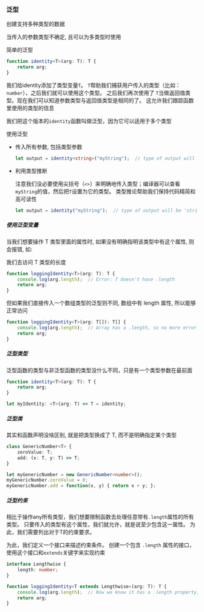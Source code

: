 ### 泛型

创建支持多种类型的数据

当传入的参数类型不确定, 且可以为多类型时使用



简单的泛型

```typescript
function identity<T>(arg: T): T {
    return arg;
}
```

我们给identity添加了类型变量`T`。 `T`帮助我们捕获用户传入的类型（比如：`number`），之后我们就可以使用这个类型。 之后我们再次使用了 `T`当做返回值类型。现在我们可以知道参数类型与返回值类型是相同的了。 这允许我们跟踪函数里使用的类型的信息

我们把这个版本的`identity`函数叫做泛型，因为它可以适用于多个类型



使用泛型

- 传入所有参数, 包括类型参数

  ```typescript
  let output = identity<string>("myString");  // type of output will be 'string'
  ```

- 利用类型推断

  注意我们没必要使用尖括号（`<>`）来明确地传入类型；编译器可以查看`myString`的值，然后把`T`设置为它的类型。 类型推论帮助我们保持代码精简和高可读性

  ```typescript
  let output = identity("myString");  // type of output will be 'string'
  ```



##### 使用泛型变量

当我们想要操作 T 类型里面的属性时, 如果没有明确指明该类型中有这个属性, 则会报错, 如: 

我们去访问 T 类型的长度

```typescript
function loggingIdentity<T>(arg: T): T {
    console.log(arg.length);  // Error: T doesn't have .length
    return arg;
}
```



但如果我们直接传入一个数组类型的泛型则不同, 数组中有 length 属性, 所以能够正常访问

```typescript
function loggingIdentity<T>(arg: T[]): T[] {
    console.log(arg.length);  // Array has a .length, so no more error
    return arg;
}
```



##### 泛型类型

泛型函数的类型与非泛型函数的类型没什么不同，只是有一个类型参数在最前面

```typescript
function identity<T>(arg: T): T {
    return arg;
}

let myIdentity: <T>(arg: T) => T = identity;
```



##### 泛型类

其实和函数声明没啥区别, 就是把类型换成了 T, 而不是明确指定某个类型

```typescript
class GenericNumber<T> {
    zeroValue: T;
    add: (x: T, y: T) => T;
}

let myGenericNumber = new GenericNumber<number>();
myGenericNumber.zeroValue = 0;
myGenericNumber.add = function(x, y) { return x + y; };
```



##### 泛型约束

相比于操作any所有类型，我们想要限制函数去处理任意带有`.length`属性的所有类型。 只要传入的类型有这个属性，我们就允许，就是说至少包含这一属性。 为此，我们需要列出对于T的约束要求。

为此，我们定义一个接口来描述约束条件。 创建一个包含 `.length` 属性的接口，使用这个接口和`extends`关键字来实现约束

```typescript
interface Lengthwise {
    length: number;
}

function loggingIdentity<T extends Lengthwise>(arg: T): T {
    console.log(arg.length);  // Now we know it has a .length property, so no more error
    return arg;
}
```



